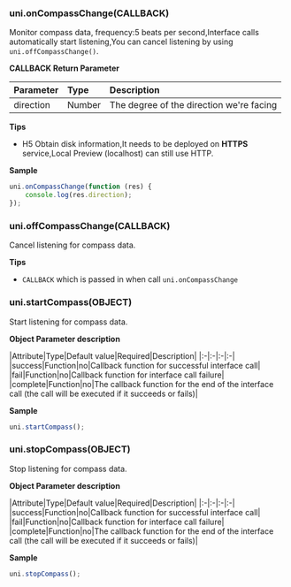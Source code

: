 ### uni.onCompassChange(CALLBACK)
Monitor compass data, frequency:5 beats per second,Interface calls automatically start listening,You can cancel listening by using `uni.offCompassChange()`.

**CALLBACK Return Parameter**

|Parameter|Type|Description|
|:-|:-|:-|
|direction|Number|The degree of the direction we're facing|

**Tips**
- H5 Obtain disk information,It needs to be deployed on **HTTPS** service,Local Preview (localhost) can still use HTTP.

**Sample**

```javascript
uni.onCompassChange(function (res) {
	console.log(res.direction);
});
```

### uni.offCompassChange(CALLBACK)
Cancel listening for compass data.

**Tips**
- `CALLBACK` which is passed in when call `uni.onCompassChange`

### uni.startCompass(OBJECT)
Start listening for compass data.

**Object Parameter description**

|Attribute|Type|Default value|Required|Description|
|:-|:-|:-|:-|
|success|Function|no|Callback function for successful interface call|
|fail|Function|no|Callback function for interface call failure|
|complete|Function|no|The callback function for the end of the interface call (the call will be executed if it succeeds or fails)|

**Sample**

```javascript
uni.startCompass();
```

### uni.stopCompass(OBJECT)
Stop listening for compass data.

**Object Parameter description**

|Attribute|Type|Default value|Required|Description|
|:-|:-|:-|:-|
|success|Function|no|Callback function for successful interface call|
|fail|Function|no|Callback function for interface call failure|
|complete|Function|no|The callback function for the end of the interface call (the call will be executed if it succeeds or fails)|

**Sample**

```javascript
uni.stopCompass();
```
